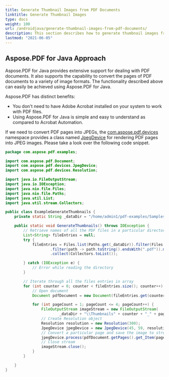 ```yaml
---
title: Generate Thumbnail Images from PDF Documents
linktitle: Generate Thumbnail Images
type: docs
weight: 100
url: /androidjava/generate-thumbnail-images-from-pdf-documents/
description: This section describes how to generate thumbnail images from PDF documents using Aspose.PDF for Java.
lastmod: "2021-06-05"
---
```


## Aspose.PDF for Java Approach

Aspose.PDF for Java provides extensive support for dealing with PDF documents. It also supports the capability to convert the pages of PDF documents to a variety of image formats. The functionality described above can easily be achieved using Aspose.PDF for Java.

Aspose.PDF has distinct benefits:

- You don't need to have Adobe Acrobat installed on your system to work with PDF files.
- Using Aspose.PDF for Java is simple and easy to understand as compared to Acrobat Automation.

If we need to convert PDF pages into JPEGs, the [com.aspose.pdf.devices](https://apireference.aspose.com/pdf/java/com.aspose.pdf.devices/package-frame) namespace provides a class named [JpegDevice](https://apireference.aspose.com/pdf/java/com.aspose.pdf.devices/JpegDevice) for rendering PDF pages into JPEG images. Please take a look over the following code snippet.

```java
package com.aspose.pdf.examples;

import com.aspose.pdf.Document;
import com.aspose.pdf.devices.JpegDevice;
import com.aspose.pdf.devices.Resolution;

import java.io.FileOutputStream;
import java.io.IOException;
import java.nio.file.Files;
import java.nio.file.Paths;
import java.util.List;
import java.util.stream.Collectors;

public class ExampleGenerateThumbnails {
    private static String _dataDir = "/home/admin1/pdf-examples/Samples/";

    public static void GenerateThumbnails() throws IOException {
        // Retrieve names of all the PDF files in a particular directory
        List<String> fileEntries = null;
        try {
            fileEntries = Files.list(Paths.get(_dataDir)).filter(Files::isRegularFile)
                    .filter(path -> path.toString().endsWith(".pdf")).map(path -> path.toString())
                    .collect(Collectors.toList());

        } catch (IOException e) {
            // Error while reading the directory
        }

        // Iterate through all the files entries in array
        for (int counter = 0; counter < fileEntries.size(); counter++) {
            // Open document
            Document pdfDocument = new Document(fileEntries.get(counter));

            for (int pageCount = 1; pageCount <= 4; pageCount++) {
                FileOutputStream imageStream = new FileOutputStream(
                        _dataDir + "\\Thumbnails" + counter + "_" + pageCount + ".jpg");
                // Create Resolution object
                Resolution resolution = new Resolution(300);
                JpegDevice jpegDevice = new JpegDevice(45, 59, resolution, 100);
                // Convert a particular page and save the image to stream
                jpegDevice.process(pdfDocument.getPages().get_Item(pageCount), imageStream);
                // Close stream
                imageStream.close();
            }
        }

    }
}
```